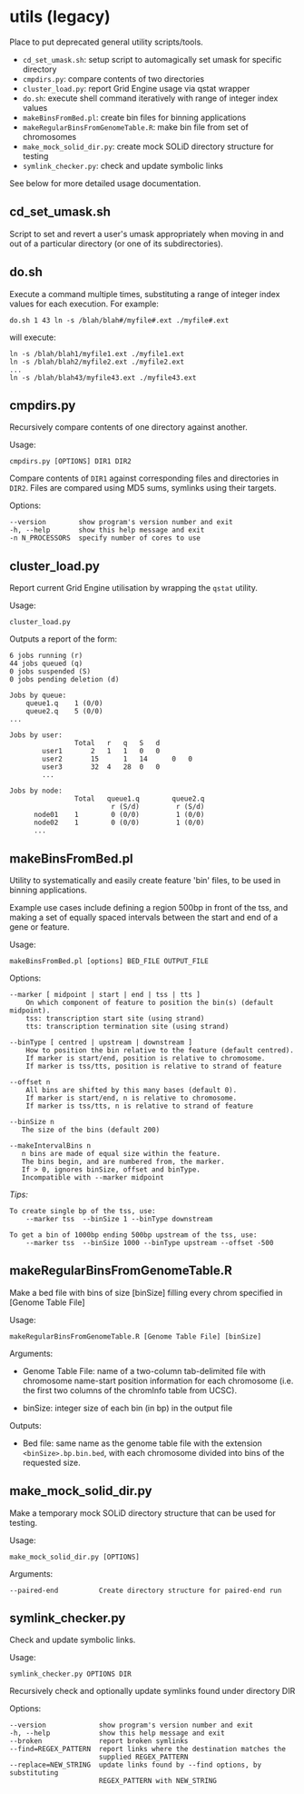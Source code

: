 utils (legacy)
==============

Place to put deprecated general utility scripts/tools.

 *  `cd_set_umask.sh`: setup script to automagically set umask for specific directory
 *  `cmpdirs.py`: compare contents of two directories
 *  `cluster_load.py`: report Grid Engine usage via qstat wrapper
 *  `do.sh`: execute shell command iteratively with range of integer index values
 *  `makeBinsFromBed.pl`: create bin files for binning applications
 *  `makeRegularBinsFromGenomeTable.R`: make bin file from set of chromosomes
 *  `make_mock_solid_dir.py`: create mock SOLiD directory structure for testing
 *  `symlink_checker.py`: check and update symbolic links

See below for more detailed usage documentation.

cd_set_umask.sh
---------------
Script to set and revert a user's umask appropriately when moving in and out of a
particular directory (or one of its subdirectories).

do.sh
-----
Execute a command multiple times, substituting a range of integer index
values for each execution. For example:

    do.sh 1 43 ln -s /blah/blah#/myfile#.ext ./myfile#.ext

will execute:

    ln -s /blah/blah1/myfile1.ext ./myfile1.ext
    ln -s /blah/blah2/myfile2.ext ./myfile2.ext
    ...
    ln -s /blah/blah43/myfile43.ext ./myfile43.ext


cmpdirs.py
----------
Recursively compare contents of one directory against another.

Usage:

    cmpdirs.py [OPTIONS] DIR1 DIR2

Compare contents of `DIR1` against corresponding files and directories in `DIR2`.
Files are compared using MD5 sums, symlinks using their targets.

Options:

    --version        show program's version number and exit
    -h, --help       show this help message and exit
    -n N_PROCESSORS  specify number of cores to use


cluster_load.py
---------------
Report current Grid Engine utilisation by wrapping the `qstat` utility.

Usage:

    cluster_load.py

Outputs a report of the form:

    6 jobs running (r)
    44 jobs queued (q)
    0 jobs suspended (S)
    0 jobs pending deletion (d)
    
    Jobs by queue:
        queue1.q    1 (0/0)
        queue2.q    5 (0/0)
	...

    Jobs by user:
                 	Total   r	q	S	d
            user1       2	1	1	0	0
            user2       15      1	14      0	0
            user3       32	4	28	0	0
            ...

    Jobs by node:
                 	Total   queue1.q        queue2.q
                             r (S/d)         r (S/d)
          node01    1        0 (0/0)         1 (0/0)
          node02    1        0 (0/0)         1 (0/0)
          ...


makeBinsFromBed.pl
------------------
Utility to systematically and easily create feature 'bin' files, to be used in
binning applications.

Example use cases include defining a region 500bp in front of the tss, and making a
set of equally spaced intervals between the start and end of a gene or feature.

Usage:

    makeBinsFromBed.pl [options] BED_FILE OUTPUT_FILE

Options:

    --marker [ midpoint | start | end | tss | tts ]
        On which component of feature to position the bin(s) (default midpoint).
	    tss: transcription start site (using strand)
	    tts: transcription termination site (using strand)	

    --binType [ centred | upstream | downstream ]
	    How to position the bin relative to the feature (default centred).
	    If marker is start/end, position is relative to chromosome. 
	    If marker is tss/tts, position is relative to strand of feature	
        
    --offset n
	    All bins are shifted by this many bases (default 0).
	    If marker is start/end, n is relative to chromosome. 
	    If marker is tss/tts, n is relative to strand of feature

    --binSize n
	   The size of the bins (default 200)
	
    --makeIntervalBins n
	   n bins are made of equal size within the feature. 
	   The bins begin, and are numbered from, the marker.
	   If > 0, ignores binSize, offset and binType.
	   Incompatible with --marker midpoint 

*Tips:*

    To create single bp of the tss, use:  
		--marker tss  --binSize 1 --binType downstream
        
	To get a bin of 1000bp ending 500bp upstream of the tss, use: 
		--marker tss  --binSize 1000 --binType upstream --offset -500
        

makeRegularBinsFromGenomeTable.R
--------------------------------
Make a bed file with bins of size [binSize] filling every chrom specified in [Genome Table File]

Usage:

    makeRegularBinsFromGenomeTable.R [Genome Table File] [binSize]

Arguments:

 *  Genome Table File: name of a two-column tab-delimited file with chromosome name-start position
    information for each chromosome (i.e. the first two columns of the chromInfo table from UCSC).

 *  binSize: integer size of each bin (in bp) in the output file

Outputs:

 *  Bed file: same name as the genome table file with the extension `<binSize>.bp.bin.bed`,
    with each chromosome divided into bins of the requested size.


make_mock_solid_dir.py
----------------------
Make a temporary mock SOLiD directory structure that can be used for testing.

Usage:

    make_mock_solid_dir.py [OPTIONS]

Arguments:

    --paired-end          Create directory structure for paired-end run


symlink_checker.py
------------------
Check and update symbolic links.

Usage:

    symlink_checker.py OPTIONS DIR

Recursively check and optionally update symlinks found under directory DIR

Options:

    --version             show program's version number and exit
    -h, --help            show this help message and exit
    --broken              report broken symlinks
    --find=REGEX_PATTERN  report links where the destination matches the
                          supplied REGEX_PATTERN
    --replace=NEW_STRING  update links found by --find options, by substituting
                          REGEX_PATTERN with NEW_STRING
